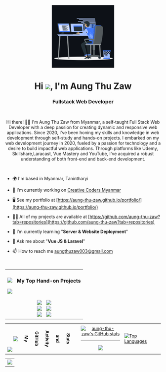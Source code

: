 <div align="center">
    <img alt="cover-image"
        src="https://raw.githubusercontent.com/SubhadeepZilong/SubhadeepZilong/main/icons/animation_500_kxa883sd.gif"
        width="40%" style="object-fit: contain;" />
</div>

<div>
    <h1 align="center">
        Hi
        <img src="https://user-images.githubusercontent.com/18350557/176309783-0785949b-9127-417c-8b55-ab5a4333674e.gif"
            width="30px" />,
        I'm Aung Thu Zaw
    </h1>
    <h3 align="center">
        Fullstack Web Developer
    </h3>
</div>

<br/>
    <p align="center">
        Hi there! 👋🏼 I'm Aung Thu Zaw from Myanmar, a self-taught Full Stack Web Developer with a deep passion for
        creating dynamic and responsive web applications. Since 2020, I've been honing my skills and knowledge in web
        development through self-study and hands-on projects. I embarked on my web development journey in 2020, fueled
        by a
        passion for technology and a desire to build impactful web applications. Through platforms like Udemy,
        Skillshare,Laracast, Vue Mastery and YouTube, I've acquired a robust understanding of both front-end and
        back-end
        development.
    </p>
<br/>

* 🌍  I'm based in Myanmar, Tanintharyi
  
* 🚀  I'm currently working on [Creative Coders Myanmar](https://creativecodermm.com)
  
* 🖥️  See my portfolio at [https://aung-thu-zaw.github.io/portfolio/](https://aung-thu-zaw.github.io/portfolio/)

* 👨‍💻  All of my projects are available at [https://github.com/aung-thu-zaw?tab=repositories](https://github.com/aung-thu-zaw?tab=repositories)

* 🧠  I’m currently learning "**Server & Website Deployment**"

* 💬  Ask me about "**Vue JS & Laravel**"
  
* 📫  How to reach me [aungthuzaw003@gmail.com](mailto:aungthuzaw003@gmail.com)

<br/>

<table align="center">
    <tr>
        <td>
            <h3 align="center">
                <img src="https://media4.giphy.com/media/wX7I4l8SfFyG8rqhsd/giphy.gif?cid=6c09b9524bcwb5lur47oi53y1nnwhx7go4nv06de0q14weu6&ep=v1_internal_gif_by_id&rid=giphy.gif&ct=s"
                    width="28px" style="margin-right: 10px;">
                My Top Hand-on Projects
            </h3>
            <a href="https://www.youtube.com/watch?v=dQw4w9WgXcQ"><img
                    src="https://user-images.githubusercontent.com/73097560/115834477-dbab4500-a447-11eb-908a-139a6edaec5c.gif"></a>
            <br />
            <br />
            <div>
                <div width="100%" align="center">
                    <a href="https://github.com/aung-thu-zaw/Multi-Seller-E-commerce-Platform"
                        style="margin-right: 5px;">
                        <img width="48%"
                            src="https://github-readme-stats.vercel.app/api/pin/?username=aung-thu-zaw&repo=Multi-Seller-E-commerce-Platform&title_color=c9d1d9&text_color=8b949e&icon_color=ffffff&bg_color=161b22&hide_border=true&locale=en" /></a>
                    <a href="https://github.com/aung-thu-zaw/ConnectVerse-Frontend-React" style="margin-left: 5px;">
                        <img width="48%"
                            src="https://github-readme-stats.vercel.app/api/pin/?username=aung-thu-zaw&repo=ConnectVerse-Frontend-React&title_color=c9d1d9&text_color=8b949e&icon_color=ffffff&bg_color=161b22&hide_border=true&locale=en" />
                    </a>
                </div>
                <div>
                    <div width="100%" align="center">
                        <a href="https://github.com/aung-thu-zaw/E-Learning-Platform-With-Nuxt"
                            style="margin-right: 5px;">
                            <img width="48%"
                                src="https://github-readme-stats.vercel.app/api/pin/?username=aung-thu-zaw&repo=E-Learning-Platform-With-Nuxt&title_color=c9d1d9&text_color=8b949e&icon_color=ffffff&bg_color=161b22&hide_border=true&locale=en" /></a>
                        <a href="https://github.com/aung-thu-zaw/E-Learning-Platform-Backend-Api"
                            style="margin-left: 5px;">
                            <img width="48%"
                                src="https://github-readme-stats.vercel.app/api/pin/?username=aung-thu-zaw&repo=E-Learning-Platform-Backend-Api&title_color=c9d1d9&text_color=8b949e&icon_color=ffffff&bg_color=161b22&hide_border=true&locale=en" />
                        </a>
                    </div>
                    <div width="100%" align="center">
                        <a href="https://github.com/aung-thu-zaw/Resaturant-Frontend" style="margin-right: 5px;">
                            <img width="48%"
                                src="https://github-readme-stats.vercel.app/api/pin/?username=aung-thu-zaw&repo=Resaturant-Frontend&title_color=c9d1d9&text_color=8b949e&icon_color=ffffff&bg_color=161b22&hide_border=true&locale=en" /></a>
                        <a href="https://github.com/aung-thu-zaw/Restaurant-Backend-Api" style="margin-left: 5px;">
                            <img width="48%"
                                src="https://github-readme-stats.vercel.app/api/pin/?username=aung-thu-zaw&repo=Restaurant-Backend-Api&title_color=c9d1d9&text_color=8b949e&icon_color=ffffff&bg_color=161b22&hide_border=true&locale=en" />
                        </a>
                    </div>
                </div>
        </td>
    </tr>
</table>
                
<table align="center" width="100%">
    <tr width="100%">
        <td>
            <h4 align="center"
                style="writing-mode: vertical-lr; text-align: center; white-space: nowrap;">
                <img src="https://i.pinimg.com/originals/d5/d2/4e/d5d24e4eda5ef019ec5274c8a4603dcc.gif" width=50px>
                <br />
                <br />
                My
                <br />
                <br />
                GitHub
                <br />
                <br />
                Activity
                <br />
                <br />
                and
                <br />
                <br />
                Stats
            </h4>
            <a href="https://www.youtube.com/watch?v=dQw4w9WgXcQ"><img
                    src="https://user-images.githubusercontent.com/73097560/115834477-dbab4500-a447-11eb-908a-139a6edaec5c.gif"></a>
        </td>
        <td width="60%" align="center">
            <a href="http://www.github.com/aung-thu-zaw"><img
                    src="https://github-readme-stats.vercel.app/api?username=aung-thu-zaw&show_icons=true&hide=&count_private=true&title_color=f87315&text_color=8b949e&icon_color=ffffff&bg_color=0d1117&hide_border=true&show_icons=true"
                    alt="aung-thu-zaw's GitHub stats" /></a>
            <hr />
            <a href="http://www.github.com/aung-thu-zaw"><img
                    src="https://github-readme-streak-stats.herokuapp.com/?user=aung-thu-zaw&stroke=8b949e&background=0d1117&ring=f97316&fire=f97316&currStreakNum=8b949e&currStreakLabel=f97316&sideNums=8b949e&sideLabels=8b949e&dates=8b949e&hide_border=true" /></a>
        </td>
        <td width="40%" align="center">
            <a href="https://github.com/aung-thu-zaw" align="left"><img
                    src="https://github-readme-stats.vercel.app/api/top-langs/?username=aung-thu-zaw&langs_count=10&title_color=c9d1d9&text_color=8b949e&icon_color=ffffff&bg_color=0d1117&hide_border=true&show_icons=true&locale=en&custom_title=Top%20%Languages"
                    alt="Top Languages" /></a>
        </td>
    </tr>
</table>

<table align="center">
    <tr>
        <td>
            <div align="center">
                <img src="https://github-readme-activity-graph.vercel.app/graph?username=aung-thu-zaw&bg_color=0d1117&color=8b949e&line=0a84ff&point=1fb6ff&area=true&hide_border=true"
                    border-radius="15">
            </div>
        </td>
    </tr>
</table>

<!-- <table align="center">
    <tr>
        <td>
            <h3 align="center">
                <img src="https://media2.giphy.com/media/QssGEmpkyEOhBCb7e1/giphy.gif?cid=ecf05e47a0n3gi1bfqntqmob8g9aid1oyj2wr3ds3mg700bl&rid=giphy.gif"
                    width="20px" style="margin-right: 10px;">
                Technologies That I Know and I've Worked With
            </h3>
            <a href="https://www.youtube.com/watch?v=dQw4w9WgXcQ"><img
                    src="https://user-images.githubusercontent.com/73097560/115834477-dbab4500-a447-11eb-908a-139a6edaec5c.gif"></a>
            <div>
                <h4 align="center">Languages</h4>
                <div align="center">
                    <a href="https://www.w3.org/html/" target="_blank" rel="noreferrer">
                        <img src="https://skillicons.dev/icons?i=html" alt="html5" width="40" height="40" />
                    </a>
                    <a href="https://www.w3schools.com/css/" target="_blank" rel="noreferrer">
                        <img src="https://skillicons.dev/icons?i=css" alt="css3" width="40" height="40" />
                    </a>
                    <a href="https://developer.mozilla.org/en-US/docs/Web/JavaScript" target="_blank" rel="noreferrer">
                        <img src="https://skillicons.dev/icons?i=js" alt="javascript" width="40" height="40" />
                    </a>
                    <a href="https://www.typescriptlang.org/" target="_blank" rel="noreferrer">
                        <img src="https://skillicons.dev/icons?i=ts" alt="typescript" width="40" height="40" />
                    </a>
                    <a href="https://www.php.net" target="_blank" rel="noreferrer">
                        <img src="https://skillicons.dev/icons?i=php" width="40" height="40" />
                    </a>
                </div>
            </div>
            <div>
                <h4 align="center">Frontend Frameworks, Libraries and Tools</h4>
                <div align="center">
                    <a href="https://sass-lang.com/" target="_blank" rel="noreferrer">
                        <img src="https://skillicons.dev/icons?i=sass" alt="sass" width="40" height="40" />
                    </a>
                    <a href="https://tailwindcss.com/" target="_blank" rel="noreferrer">
                        <img src="https://skillicons.dev/icons?i=tailwind" alt="tailwind" width="40" height="40" />
                    </a>
                    <a href="https://getbootstrap.com" target="_blank" rel="noreferrer">
                        <img src="https://skillicons.dev/icons?i=bootstrap" alt="bootstrap" width="40" height="40" />
                    </a>
                    <a href="https://reactjs.org/" target="_blank" rel="noreferrer">
                        <img src="https://skillicons.dev/icons?i=react" alt="react" width="40" height="40" />
                    </a>
                    <a href="https://nextjs.org/" target="_blank" rel="noreferrer">
                        <img src="https://skillicons.dev/icons?i=nextjs" alt="nextjs" width="40" height="40" />
                    </a>
                    <a href="https://redux.js.org/" target="_blank" rel="noreferrer">
                        <img src="https://skillicons.dev/icons?i=redux" alt="redux" width="40" height="40" />
                    </a>
                    <a href="https://remix.run/" target="_blank" rel="noreferrer">
                        <img src="https://skillicons.dev/icons?i=remix" alt="remix" width="40" height="40" />
                    </a>
                    <a href="https://vuejs.org/" target="_blank" rel="noreferrer">
                        <img src="https://skillicons.dev/icons?i=vue" alt="vuejs" width="40" height="40" />
                    </a>
                    <a href="https://nuxtjs.org/" target="_blank" rel="noreferrer">
                        <img src="https://skillicons.dev/icons?i=nuxtjs" alt="nuxtjs" width="40" height="40" />
                    </a>
                    <a href="https://vuex.vuejs.org/" target="_blank" rel="noreferrer">
                        <img src="https://user-images.githubusercontent.com/7110136/29002857-9e802f08-7ab4-11e7-9c31-604b5d0d0c19.png"
                            alt="vuex" width="40" height="40" />
                    </a>
                    <a href="https://pinia.vuejs.org/" target="_blank" rel="noreferrer">
                        <img src="https://skillicons.dev/icons?i=pinia" alt="pinia" width="40" height="40" />
                    </a>
                    <a href="https://alpinejs.dev/" target="_blank" rel="noreferrer">
                        <img src="https://skillicons.dev/icons?i=alpinejs" alt="vuejs" width="40" height="40" />
                    </a>
                    <a href="https://d3js.org/" target="_blank" rel="noreferrer">
                        <img src="https://skillicons.dev/icons?i=d3" alt="d3js" width="40" height="40" />
                    </a>
                    <a href="https://vitejs.dev/" target="_blank" rel="noreferrer">
                        <img src="https://skillicons.dev/icons?i=vite" alt="vite" width="40" height="40" />
                    </a>
                    <a href="https://webpack.js.org/" target="_blank" rel="noreferrer">
                        <img src="https://skillicons.dev/icons?i=webpack" alt="webpack" width="40" height="40" />
                    </a>
                </div>
            </div>
            <div>
                <h4 align="center">Backend Frameworks, Services and APIs</h4>
                <div align="center">
                    <a href="https://nodejs.org/" target="_blank" rel="noreferrer">
                        <img src="https://skillicons.dev/icons?i=nodejs" alt="nodejs" width="40" height="40" />
                    </a>
                    <a href="https://expressjs.com/" target="_blank" rel="noreferrer">
                        <img src="https://skillicons.dev/icons?i=express" alt="express" width="40" height="40" />
                    </a>
                    <a href="https://laravel.com/" target="_blank" rel="noreferrer">
                        <img src="https://skillicons.dev/icons?i=laravel" alt="laravel" width="40" height="40" />
                    </a>
                    <a href="https://graphql.org/" target="_blank" rel="noreferrer">
                        <img src="https://skillicons.dev/icons?i=graphql" alt="graphql" width="40" height="40" />
                    </a>
                    <a href="https://firebase.google.com/" target="_blank" rel="noreferrer">
                        <img src="https://skillicons.dev/icons?i=firebase" alt="firebase" width="40" height="40" />
                    </a>
                    <a href="https://supabase.com/" target="_blank" rel="noreferrer">
                        <img src="https://skillicons.dev/icons?i=supabase" alt="supabase" width="40" height="40" />
                    </a>
                </div>
            </div>
            <div>
                <h4 align="center">Databases and Tools</h4>
                <div align="center">
                    <a href="https://www.mysql.com/" target="_blank" rel="noreferrer">
                        <img src="https://skillicons.dev/icons?i=mysql" alt="mysql" width="40" height="40" />
                    </a>
                    <a href="https://www.sqlite.org/" target="_blank" rel="noreferrer">
                        <img src="https://skillicons.dev/icons?i=sqlite" alt="sqlite" width="40" height="40" />
                    </a>
                    <a href="https://www.mongodb.com/" target="_blank" rel="noreferrer">
                        <img src="https://skillicons.dev/icons?i=mongodb" alt="mongodb" width="40" height="40" />
                    </a>
                    <a href="https://redis.io/" target="_blank" rel="noreferrer">
                        <img src="https://skillicons.dev/icons?i=redis" alt="redis" width="40" height="40" />
                    </a>
                    <a href="https://prisma.io/" target="_blank" rel="noreferrer">
                        <img src="https://skillicons.dev/icons?i=prisma" alt="prisma" width="40" height="40" />
                    </a>
                </div>
            </div>
            <div>
                <h4 align="center">Testing & Automation</h4>
                <div align="center">
                    <a href="https://www.cypress.io/" target="_blank" rel="noreferrer">
                        <img src="https://skillicons.dev/icons?i=cypress" alt="cypress" width="40" height="40" />
                    </a>
                    <a href="https://jestjs.io/" target="_blank" rel="noreferrer">
                        <img src="https://skillicons.dev/icons?i=jest" alt="jest" width="40" height="40" />
                    </a>
                    <a href="https://vitest.dev/" target="_blank" rel="noreferrer">
                        <img src="https://skillicons.dev/icons?i=vitest" alt="vitest" width="40" height="40" />
                    </a>
                    <a href="https://github.com/features/actions" target="_blank" rel="noreferrer">
                        <img src="https://skillicons.dev/icons?i=githubactions" alt="githubactions" width="40"
                            height="40" />
                    </a>
                </div>
            </div>
            <div>
                <h4 align="center">DevOps & Cloud</h4>
                <div align="center">
                    <a href="https://www.heroku.com/" target="_blank" rel="noreferrer">
                        <img src="https://skillicons.dev/icons?i=heroku" alt="heroku" width="40" height="40" />
                    </a>
                    <a href="https://www.digitalocean.com/" target="_blank" rel="noreferrer">
                        <img src="https://www.vectorlogo.zone/logos/digitalocean/digitalocean-official.svg"
                            alt="digitalocean" width="40" height="40" />
                    </a>
                    <a href="https://aws.amazon.com/" target="_blank" rel="noreferrer">
                        <img src="https://skillicons.dev/icons?i=aws" alt="aws" width="40" height="40" />
                    </a>
                    <a href="https://www.nginx.com/" target="_blank" rel="noreferrer">
                        <img src="https://skillicons.dev/icons?i=nginx" alt="nginx" width="40" height="40" />
                    </a>
                    <a href="https://www.vercel.com/" target="_blank" rel="noreferrer">
                        <img src="https://skillicons.dev/icons?i=vercel" alt="vercel" width="40" height="40" />
                    </a>
                    <a href="https://www.ubuntu.com/" target="_blank" rel="noreferrer">
                        <img src="https://skillicons.dev/icons?i=ubuntu" alt="ubuntu" width="40" height="40" />
                    </a>
                    <a href="https://www.apple.com/" target="_blank" rel="noreferrer">
                        <img src="https://raw.githubusercontent.com/danielcranney/readme-generator/main/public/icons/skills/macos-colored-dark.svg"
                            alt="macos" width="40" height="40" />
                    </a>
                </div>
            </div>
            <div>
                <h4 align="center">Development Tools & Utilities</h4>
                <div align="center">
                    <a href="https://code.visualstudio.com/" target="_blank" rel="noreferrer">
                        <img src="https://skillicons.dev/icons?i=vscode" alt="vscode" width="40" height="40" />
                    </a>
                    <a href="https://www.jetbrains.com/" target="_blank" rel="noreferrer">
                        <img src="https://skillicons.dev/icons?i=phpstorm" alt="phpstorm" width="40" height="40" />
                    </a>
                    <a href="https://www.vim.org/" target="_blank" rel="noreferrer">
                        <img src="https://skillicons.dev/icons?i=vim" alt="vim" width="40" height="40" />
                    </a>
                    <a href="https://www.adobe.com/products/photoshop.html" target="_blank" rel="noreferrer">
                        <img src="https://skillicons.dev/icons?i=ps" alt="photoshop" width="40" height="40" />
                    </a>
                    <a href=" https://figma.com/" target="_blank" rel="noreferrer">
                        <img src="https://skillicons.dev/icons?i=figma" alt="figma" width="40" height="40" />
                    </a>
                    <a href="https://www.postman.com/" target="_blank" rel="noreferrer">
                        <img src="https://skillicons.dev/icons?i=postman" alt="postman" width="40" height="40" />
                    </a>
                    <a href="https://www.npmjs.com/" target="_blank" rel="noreferrer">
                        <img src="https://skillicons.dev/icons?i=npm" alt="npm" width="40" height="40" />
                    </a>
                    <a href="https://www.yarnpkg.com/" target="_blank" rel="noreferrer">
                        <img src="https://skillicons.dev/icons?i=yarn" alt="yarn" width="40" height="40" />
                    </a>
                    <a href="https://www.bun.sh/" target="_blank" rel="noreferrer">
                        <img src="https://skillicons.dev/icons?i=bun" alt="bun" width="40" height="40" />
                    </a>
                    <a href="https://git-scm.com/" target="_blank" rel="noreferrer">
                        <img src="https://skillicons.dev/icons?i=git" alt="git" width="40" height="40" />
                    </a>
                    <a href="https://www.about.gitlab.com/" target="_blank" rel="noreferrer">
                        <img src="https://skillicons.dev/icons?i=gitlab" alt="gitlab" width="40" height="40" />
                    </a>
                    <a href="https://www.markdownguide.org/" target="_blank" rel="noreferrer">
                        <img src="https://skillicons.dev/icons?i=markdown" alt="markdown" width="40" height="40" />
                    </a>
                </div>
            </div>
        </td>
    </tr>
</table> -->
